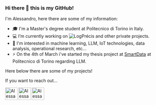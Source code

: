 ### Hi there 👋 this is my GitHub!

<!--
**AlessandroRedi/AlessandroRedi** is a ✨ _special_ ✨ repository because its `README.md` (this file) appears on your GitHub profile.

Here are some ideas to get you started:

- 🔭 I’m currently working on ...
- 🌱 I’m currently learning ...
- 👯 I’m looking to collaborate on ...
- 🤔 I’m looking for help with ...
- 💬 Ask me about ...
- 📫 How to reach me: ...
- 😄 Pronouns: ...
- ⚡ Fun fact: ...
-->
I'm Alessandro, here there are some of my information:
- 🎓 I'm a Master's degree student at Politecnico di Torino in Italy.
- 💻 I’m currently working on ![LogPrécis](https://github.com/SmartData-Polito/logprecis) and other private projects.
- 🔭 I'm interested in machine learning, LLM, IoT technologies, data analysis, operational research, etc...
- ⚡ On the 4th of March i've started my thesis project at [SmartData](https://smartdata.polito.it) at Politecnico di Torino regarding LLM.

Here below there are some of my projects!


If you want to reach out...
</a> 

   <a href="https://www.instagram.com/alessandroredi_">

  <img align="left" alt="Alessandro's Instagram" width="40px" src="https://upload.wikimedia.org/wikipedia/commons/a/a5/Instagram_icon.png" />

</a>  

   <a href="https://linkedin.com/in/alessandro-redi-12z">

  <img align="left" alt="Alessandro's linkedin" width="40px" src="https://cdn-icons-png.flaticon.com/512/174/174857.png" />

</a>

   <a href="mailto:alessandroredi1@gmail.com">

  <img align="left" alt="Alessandro's Email Address" width="40px" src="https://www.pngkit.com/png/full/84-841048_envelop-email-icon-email-icon-png-red.png" />

</a>

